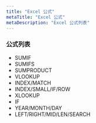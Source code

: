 ```yaml
---
title: "Excel 公式"
metaTitle: "Excel 公式"
metaDescription: "Excel 公式列表"
---
```


### 公式列表

- SUMIF
- SUMIFS
- SUMPRODUCT
- VLOOKUP
- INDEX/MATCH
- INDEX/SMALL/IF/ROW
- XLOOKUP
- IF
- YEAR/MONTH/DAY
- LEFT/RIGHT/MID/LEN/SEARCH
